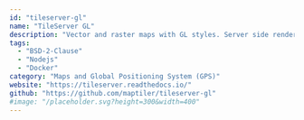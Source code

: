 ```yaml
---
id: "tileserver-gl"
name: "TileServer GL"
description: "Vector and raster maps with GL styles. Server side rendering by Mapbox GL Native. Map tile server for Mapbox GL JS, Android, iOS, Leaflet, OpenLayers, GIS via WMTS, etc."
tags:
  - "BSD-2-Clause"
  - "Nodejs"
  - "Docker"
category: "Maps and Global Positioning System (GPS)"
website: "https://tileserver.readthedocs.io/"
github: "https://github.com/maptiler/tileserver-gl"
#image: "/placeholder.svg?height=300&width=400"
---
```


